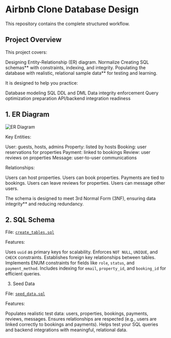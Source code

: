 # Airbnb Clone Database Design

 This repository contains the complete structured workflow. 

## Project Overview

This project covers:

Designing  Entity-Relationship (ER) diagram.
Normalize 
Creating SQL schemas** with constraints, indexing, and integrity.
Populating the database with realistic, relational sample data** for testing and learning.

It is designed to help you practice:

Database modeling
SQL DDL and DML
Data integrity enforcement
Query optimization preparation
API/backend integration readiness


## 1. ER Diagram

![ER Diagram](er_diagram.png)

Key Entities:

User: guests, hosts, admins
Property: listed by hosts
Booking: user reservations for properties
Payment: linked to bookings
Review: user reviews on properties
Message: user-to-user communications

Relationships:

Users can host properties.
Users can book properties.
Payments are tied to bookings.
Users can leave reviews for properties.
Users can message other users.

The schema is designed to meet 3rd Normal Form (3NF), ensuring data integrity** and reducing redundancy.


##  2. SQL Schema

File: [`create_tables.sql`](create_tables.sql)

Features:

Uses `uuid` as primary keys for scalability.
Enforces `NOT NULL`, `UNIQUE`, and `CHECK` constraints.
Establishes foreign key relationships between tables.
Implements ENUM constraints for fields like `role`, `status`, and `payment_method`.
Includes indexing for `email`, `property_id`, and `booking_id` for efficient queries.

 3. Seed Data

File: [`seed_data.sql`](seed_data.sql)

Features:

Populates realistic test data: users, properties, bookings, payments, reviews, messages.
Ensures relationships are respected (e.g., users are linked correctly to bookings and payments).
Helps test your SQL queries and backend integrations with meaningful, relational data.